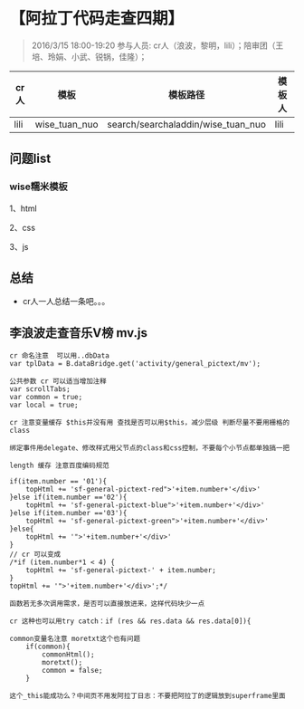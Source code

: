 # 【阿拉丁代码走查四期】

> 2016/3/15 18:00-19:20
> 参与人员: cr人（浪波，黎明，lili）；陪审团（王培、玲娟、小武、锐锅，佳隆）；

cr人 | 模板 | 模板路径 | 模板人
--- | --- | --- | --- 
lili | wise_tuan_nuo | search/searchaladdin/wise_tuan_nuo | lili 


## 问题list

### wise糯米模板

1、html

2、css

3、js

## 总结

* cr人一人总结一条吧。。。

## 李浪波走查音乐V榜 mv.js
    
    cr 命名注意  可以用..dbData
    var tplData = B.dataBridge.get('activity/general_pictext/mv');
    
    公共参数 cr 可以适当增加注释
    var scrollTabs;
    var common = true;
    var local = true;
    
    cr 注意变量缓存 $this并没有用 查找是否可以用$this，减少层级 判断尽量不要用栅格的class
    
    绑定事件用delegate、修改样式用父节点的class和css控制，不要每个小节点都单独搞一把
    
    length 缓存 注意百度编码规范
    
    if(item.number == '01'){
        topHtml += 'sf-general-pictext-red">'+item.number+'</div>'
    }else if(item.number =='02'){
        topHtml += 'sf-general-pictext-blue">'+item.number+'</div>'
    }else if(item.number =='03'){
        topHtml += 'sf-general-pictext-green">'+item.number+'</div>'
    }else{
        topHtml += '">'+item.number+'</div>'
    }
	// cr 可以变成
	/*if (item.number*1 < 4) {
		topHtml += 'sf-general-pictext-' + item.number;
	}
	topHtml += '">'+item.number+'</div>';*/
	
	函数若无多次调用需求，是否可以直接放进来，这样代码块少一点
	
	cr 这种也可以用try catch：if (res && res.data && res.data[0]){  
	
	common变量名注意 moretxt这个也有问题
        if(common){                    	
            commonHtml();
            moretxt();
            common = false;                        
        }                 
        
    这个_this能成功么？中间页不用发阿拉丁日志：不要把阿拉丁的逻辑放到superframe里面